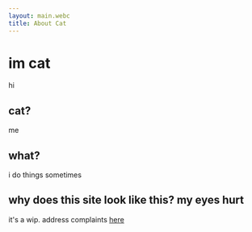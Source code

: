 ```yaml
---
layout: main.webc
title: About Cat
---
```


# im cat
hi

## cat?
me

## what?
i do things sometimes

## why does this site look like this? my eyes hurt
it's a wip.
address complaints [here](mailto:/dev/null)
